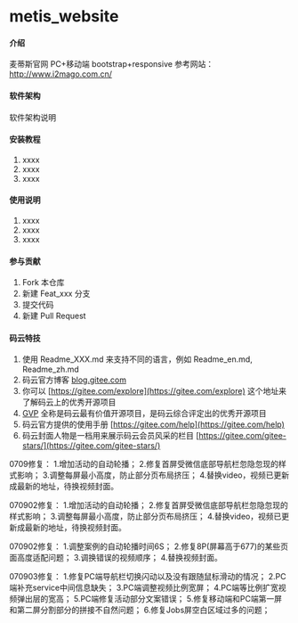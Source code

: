 # metis_website

#### 介绍
麦蒂斯官网 PC+移动端 bootstrap+responsive
参考网站：http://www.i2mago.com.cn/

#### 软件架构
软件架构说明


#### 安装教程

1. xxxx
2. xxxx
3. xxxx

#### 使用说明

1. xxxx
2. xxxx
3. xxxx

#### 参与贡献

1. Fork 本仓库
2. 新建 Feat_xxx 分支
3. 提交代码
4. 新建 Pull Request


#### 码云特技

1. 使用 Readme\_XXX.md 来支持不同的语言，例如 Readme\_en.md, Readme\_zh.md
2. 码云官方博客 [blog.gitee.com](https://blog.gitee.com)
3. 你可以 [https://gitee.com/explore](https://gitee.com/explore) 这个地址来了解码云上的优秀开源项目
4. [GVP](https://gitee.com/gvp) 全称是码云最有价值开源项目，是码云综合评定出的优秀开源项目
5. 码云官方提供的使用手册 [https://gitee.com/help](https://gitee.com/help)
6. 码云封面人物是一档用来展示码云会员风采的栏目 [https://gitee.com/gitee-stars/](https://gitee.com/gitee-stars/)



0709修复：
1.增加活动的自动轮播；
2.修复首屏受微信底部导航栏忽隐忽现的样式影响；
3.调整每屏最小高度，防止部分页布局挤压；
4.替换video，视频已更新成最新的地址，待换视频封面。


070902修复：
1.增加活动的自动轮播；
2.修复首屏受微信底部导航栏忽隐忽现的样式影响；
3.调整每屏最小高度，防止部分页布局挤压；
4.替换video，视频已更新成最新的地址，待换视频封面。


070902修复：
1.调整案例的自动轮播时间6S；
2.修复8P(屏幕高于677)的某些页面高度适配问题；
3.调换错误的视频顺序；
4.替换视频封面。


070903修复：
1.修复PC端导航栏切换闪动以及没有跟随鼠标滑动的情况；
2.PC端补充service中间信息缺失；
3.PC端调整视频比例宽屏；
4.PC端等比例扩宽视频弹出层的宽高；
5.PC端修复活动部分文案错误；
5.修复移动端和PC端第一屏和第二屏分割部分的拼接不自然问题；
6.修复Jobs屏空白区域过多的问题；